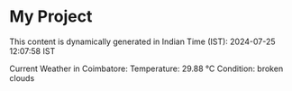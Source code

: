 # My Project

This content is dynamically generated in Indian Time (IST): 2024-07-25 12:07:58 IST


Current Weather in Coimbatore:
Temperature: 29.88 °C
Condition: broken clouds
